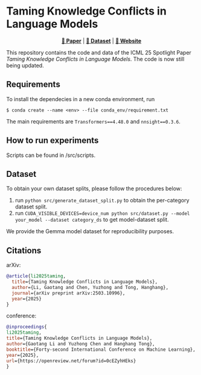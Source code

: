 # Taming Knowledge Conflicts in Language Models



<div align="center">

[**📖 Paper**](https://arxiv.org/abs/2503.10996) | [**🤗 Dataset**](https://huggingface.co/datasets/gaotang/ParaConfilct) | [**📖 Website**](https://gaotangli.github.io/project_page/Taming-Knowledge-Conflict/)

</div>


This repository contains the code and data of the ICML 25 Spotlight Paper *Taming Knowledge Conflicts in Language Models*. The code is now still being updated.

<!-- The code is now going through an internal review process and will be released as soon as possible. If you have any questions, feel free to drop an email to gaotang3@illinois.edu.  -->


## Requirements

To install the dependecies in a new conda environment, run
```
$ conda create --name <env> --file conda_env/requirement.txt
```

The main requirements are `Transformers==4.48.0` and `nnsight==0.3.6`.


## How to run experiments 

Scripts can be found in /src/scripts.


## Dataset 

To obtain your own dataset splits, please follow the procedures below:

1. run `python src/generate_dataset_split.py` to obtain the per-category dataset split.
2. run `CUDA_VISIBLE_DEVICES=device_num python src/dataset.py --model your_model --dataset category_ds` to get model-dataset split.

We provide the Gemma model dataset for reproducibility purposes.


## Citations


arXiv:
```bibtex
@article{li2025taming,
  title={Taming Knowledge Conflicts in Language Models},
  author={Li, Gaotang and Chen, Yuzhong and Tong, Hanghang},
  journal={arXiv preprint arXiv:2503.10996},
  year={2025}
}
```

conference:

```bibtex
@inproceedings{
li2025taming,
title={Taming Knowledge Conflicts in Language Models},
author={Gaotang Li and Yuzhong Chen and Hanghang Tong},
booktitle={Forty-second International Conference on Machine Learning},
year={2025},
url={https://openreview.net/forum?id=0cEZyhHEks}
}
```
